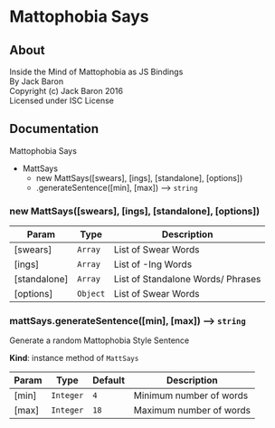 # Mattophobia Says

## About
Inside the Mind of Mattophobia as JS Bindings  
By Jack Baron  
Copyright (c) Jack Baron 2016  
Licensed under ISC License

## Documentation
Mattophobia Says

* MattSays
    * new MattSays([swears], [ings], [standalone], [options])
    * .generateSentence([min], [max]) --> `string`

### new MattSays([swears], [ings], [standalone], [options])

| Param | Type | Description |
| --- | --- | --- |
| [swears] | `Array` | List of Swear Words |
| [ings] | `Array` | List of -Ing Words |
| [standalone] | `Array` | List of Standalone Words/ Phrases |
| [options] | `Object` | List of Swear Words |

### mattSays.generateSentence([min], [max]) --> `string`
Generate a random Mattophobia Style Sentence

**Kind**: instance method of `MattSays`  

| Param | Type | Default | Description |
| --- | --- | --- | --- |
| [min] | `Integer` | `4` | Minimum number of words |
| [max] | `Integer` | `18` | Maximum number of words |
